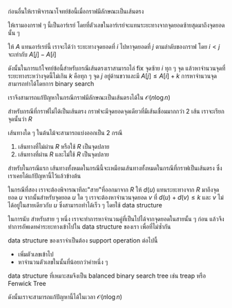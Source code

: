 ก่อนอื่นให้เราพิจารณาโจทย์ข้อนี้เมื่อกราฟมีลักษณะเป็นเส้นตรง

ให้เรามองกราฟ ๆ นี้เป็นอาร์เรย์ โดยที่ตัวเลขในอาร์เรย์จะแทนระยะทางจากจุดยอดซ้ายสุดมาถึงจุดยอดนั้น ๆ

ให้ $A$ แทนอาร์เรย์นี้ เราจะได้ว่า ระยะทางจุดยอดที่ $i$ ไปหาจุดยอดที่ $j$ ตามลำดับของกราฟ โดย $i< j$ จะเท่ากับ $A[j]-A[i]$

ดังนั้นในการแก้โจทย์ข้อนี้สำหรับกรณีเส้นตรงเราสามารถไล่ fix จุดซ้าย $i$ ทุก ๆ จุด แล้วหาจำนวนจุดที่ระยะทางระหว่างจุดนี้ไม่เกิน $k$ คือทุก ๆ จุด $j$ อยู่ด้านขวาและมี $A[j] \leq A[i]+k$ การหาจำนวนจุดสามารถทำได้โดยการ binary search

เราจึงสามารถแก้ปัญหาในกรณีกราฟมีลักษณะเป็นเส้นตรงได้ใน $\mathcal{O}(n\log n)$

สำหรับกรณีที่กราฟไม่ได้เป็นเส้นตรง กราฟจะมีจุดยอดจุดเดียวที่มีเส้นเชื่อมมากกว่า 2 เส้น เราจะเรียกจุดนั้นว่า $R$ 

เส้นทางใด ๆ ในต้นไม้จะสามารถแบ่งออกเป็น 2 กรณี

1. เส้นทางที่ไม่ผ่าน $R$ หรือใช้ $R$ เป็นจุดปลาย
2. เส้นทางที่ผ่าน $R$ และไม่ใช้ $R$ เป็นจุดปลาย

สำหรับในกรณีแรก เส้นทางทั้งหมดในกรณีนี้จะเหมือนเส้นทางทั้งหมดในกรณีที่กราฟเป็นเส้นตรง ซึ่งเราเคยได้แก้ปัญหานี้ไว้แล้วข้างต้น

ในกรณีที่สอง เราจะต้องพิจารณาทีละ"สาย"ที่ออกมาจาก $R$ ให้ $d(u)$ แทนระยะทางจาก $R$ มาถึงจุดยอด $u$ จากนั้นสำหรับจุดยอด $u$ ใด ๆ เราจะต้องหาจำนวนจุดยอด $v$ ที่ $d(u) + d(v) \leq k$ และ $v$ ไม่ได้อยู่ในสายเดียวกับ $u$ ซึ่งสามารถทำได้เร็ว ๆ โดยใช้ data structure

ในการนับ สำหรับสาย ๆ หนึ่ง เราจะทำการหาจำนวนคู่ที่เป็นไปได้จากจุดยอดในสายนั้น ๆ ก่อน แล้วจึงทำการอัพเดทค่าระยะทางเข้าไปใน data structure ของเรา เพื่อที่ไม่ซ้ำกัน

data structure ของเราจำเป็นต้อง support operation ต่อไปนี้

- เพิ่มตัวเลขเข้าไป
- หาจำนวนตัวเลขในนั้นที่น้อยกว่าค่าหนึ่ง ๆ

data structure ที่เหมาะสมจึงเป็น balanced binary search tree เช่น treap หรือ Fenwick Tree

ดังนั้นเราจะสามารถแก้ปัญหานี้ได้ในเวลา $\mathcal{O}(n\log n)$